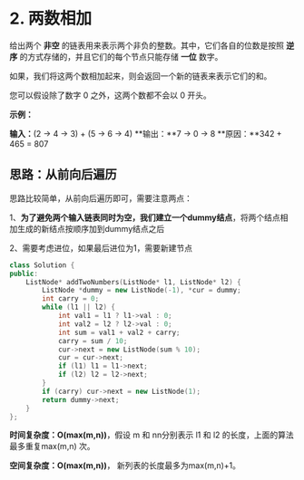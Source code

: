 # 2. 两数相加

给出两个 **非空** 的链表用来表示两个非负的整数。其中，它们各自的位数是按照 **逆序** 的方式存储的，并且它们的每个节点只能存储 **一位** 数字。

如果，我们将这两个数相加起来，则会返回一个新的链表来表示它们的和。

您可以假设除了数字 0 之外，这两个数都不会以 0 开头。

**示例：**

**输入：**(2 -> 4 -> 3) + (5 -> 6 -> 4) **输出：**7 -> 0 -> 8 **原因：**342 + 465 = 807



## 思路：从前向后遍历

思路比较简单，从前向后遍历即可，需要注意两点：

1、**为了避免两个输入链表同时为空，我们建立一个dummy结点**，将两个结点相加生成的新结点按顺序加到dummy结点之后

2、需要考虑进位，如果最后进位为1，需要新建节点

```C++
class Solution {
public:
    ListNode* addTwoNumbers(ListNode* l1, ListNode* l2) {
        ListNode *dummy = new ListNode(-1), *cur = dummy;
        int carry = 0;
        while (l1 || l2) {
            int val1 = l1 ? l1->val : 0;
            int val2 = l2 ? l2->val : 0;
            int sum = val1 + val2 + carry;
            carry = sum / 10;
            cur->next = new ListNode(sum % 10);
            cur = cur->next;
            if (l1) l1 = l1->next;
            if (l2) l2 = l2->next;
        }
        if (carry) cur->next = new ListNode(1);
        return dummy->next;
    }
};
```



**时间复杂度：O(max(m,n))**，假设 m 和 nn分别表示 l1 和 l2 的长度，上面的算法最多重复max(m,n) 次。

**空间复杂度：O(max(m,n))**， 新列表的长度最多为max(m,n)+1。

